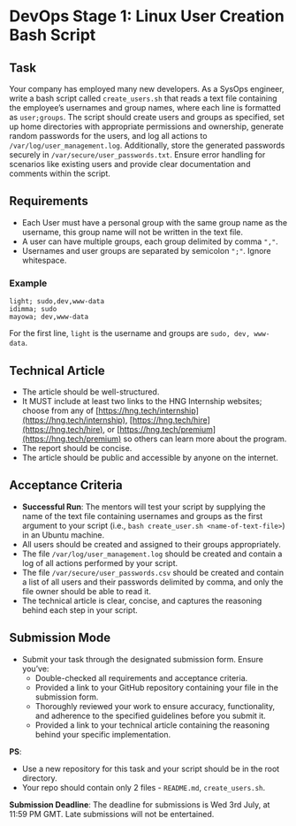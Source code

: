 # DevOps Stage 1: Linux User Creation Bash Script

## Task

Your company has employed many new developers. As a SysOps engineer, write a bash script called `create_users.sh` that reads a text file containing the employee’s usernames and group names, where each line is formatted as `user;groups`. The script should create users and groups as specified, set up home directories with appropriate permissions and ownership, generate random passwords for the users, and log all actions to `/var/log/user_management.log`. Additionally, store the generated passwords securely in `/var/secure/user_passwords.txt`. Ensure error handling for scenarios like existing users and provide clear documentation and comments within the script.

## Requirements

- Each User must have a personal group with the same group name as the username, this group name will not be written in the text file.
- A user can have multiple groups, each group delimited by comma `","`.
- Usernames and user groups are separated by semicolon `";"`. Ignore whitespace.

### Example

```text
light; sudo,dev,www-data
idimma; sudo
mayowa; dev,www-data
```

For the first line, `light` is the username and groups are `sudo, dev, www-data`.

## Technical Article

- The article should be well-structured.
- It MUST include at least two links to the HNG Internship websites; choose from any of [https://hng.tech/internship](https://hng.tech/internship), [https://hng.tech/hire](https://hng.tech/hire), or [https://hng.tech/premium](https://hng.tech/premium) so others can learn more about the program.
- The report should be concise.
- The article should be public and accessible by anyone on the internet.

## Acceptance Criteria

- **Successful Run**: The mentors will test your script by supplying the name of the text file containing usernames and groups as the first argument to your script (i.e., `bash create_user.sh <name-of-text-file>`) in an Ubuntu machine.
- All users should be created and assigned to their groups appropriately.
- The file `/var/log/user_management.log` should be created and contain a log of all actions performed by your script.
- The file `/var/secure/user_passwords.csv` should be created and contain a list of all users and their passwords delimited by comma, and only the file owner should be able to read it.
- The technical article is clear, concise, and captures the reasoning behind each step in your script.

## Submission Mode

- Submit your task through the designated submission form. Ensure you’ve:
  - Double-checked all requirements and acceptance criteria.
  - Provided a link to your GitHub repository containing your file in the submission form.
  - Thoroughly reviewed your work to ensure accuracy, functionality, and adherence to the specified guidelines before you submit it.
  - Provided a link to your technical article containing the reasoning behind your specific implementation.

**PS**:

- Use a new repository for this task and your script should be in the root directory.
- Your repo should contain only 2 files - `README.md`, `create_users.sh`.

**Submission Deadline**:
The deadline for submissions is Wed 3rd July, at 11:59 PM GMT. Late submissions will not be entertained.
